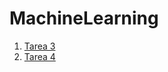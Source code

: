 # MachineLearning

1. [Tarea 3](https://DaverioOcchini.github.io/ML/Tarea_3_Federico_Daverio.html)
2. [Tarea 4](https://DaverioOcchini.github.io/ML/Tarea_4_Federico_Daverio.html)
